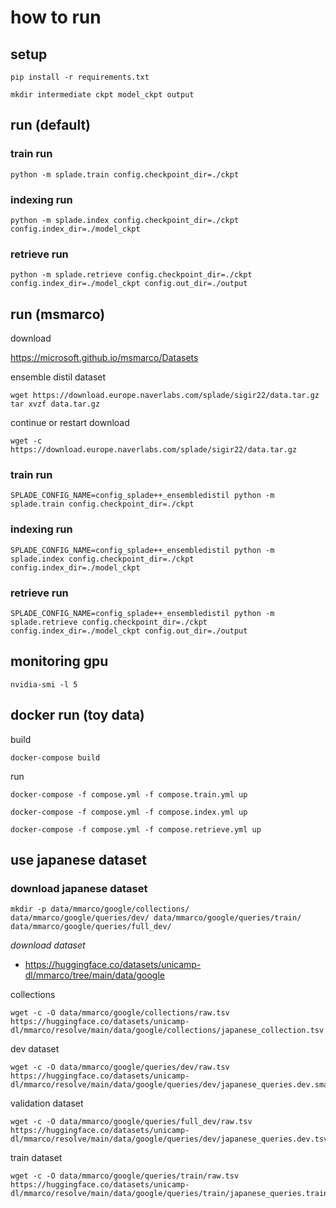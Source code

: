 # how to run

## setup

```shell
pip install -r requirements.txt
```

```shell
mkdir intermediate ckpt model_ckpt output
```

## run (default)

### train run

```shell
python -m splade.train config.checkpoint_dir=./ckpt
```

### indexing run

```shell
python -m splade.index config.checkpoint_dir=./ckpt config.index_dir=./model_ckpt
```

### retrieve run

```shell
python -m splade.retrieve config.checkpoint_dir=./ckpt config.index_dir=./model_ckpt config.out_dir=./output
```

## run (msmarco)

download

https://microsoft.github.io/msmarco/Datasets

ensemble distil dataset

```shell
wget https://download.europe.naverlabs.com/splade/sigir22/data.tar.gz
tar xvzf data.tar.gz
```

continue or restart download

```shell
wget -c https://download.europe.naverlabs.com/splade/sigir22/data.tar.gz
```

### train run

```shell
SPLADE_CONFIG_NAME=config_splade++_ensembledistil python -m splade.train config.checkpoint_dir=./ckpt
```

### indexing run

```shell
SPLADE_CONFIG_NAME=config_splade++_ensembledistil python -m splade.index config.checkpoint_dir=./ckpt config.index_dir=./model_ckpt
```

### retrieve run

```shell
SPLADE_CONFIG_NAME=config_splade++_ensembledistil python -m splade.retrieve config.checkpoint_dir=./ckpt config.index_dir=./model_ckpt config.out_dir=./output
```

## monitoring gpu

```shell
nvidia-smi -l 5
```

## docker run (toy data)

build

```shell
docker-compose build
```

run

```shell
docker-compose -f compose.yml -f compose.train.yml up
```

```shell
docker-compose -f compose.yml -f compose.index.yml up
```

```shell
docker-compose -f compose.yml -f compose.retrieve.yml up
```

## use japanese dataset

### download japanese dataset

```shell
mkdir -p data/mmarco/google/collections/ data/mmarco/google/queries/dev/ data/mmarco/google/queries/train/ data/mmarco/google/queries/full_dev/
```

*download dataset*

- https://huggingface.co/datasets/unicamp-dl/mmarco/tree/main/data/google

collections

```shell
wget -c -O data/mmarco/google/collections/raw.tsv https://huggingface.co/datasets/unicamp-dl/mmarco/resolve/main/data/google/collections/japanese_collection.tsv
```

dev dataset

```shell
wget -c -O data/mmarco/google/queries/dev/raw.tsv https://huggingface.co/datasets/unicamp-dl/mmarco/resolve/main/data/google/queries/dev/japanese_queries.dev.small.tsv
```

validation dataset

```shell
wget -c -O data/mmarco/google/queries/full_dev/raw.tsv https://huggingface.co/datasets/unicamp-dl/mmarco/resolve/main/data/google/queries/dev/japanese_queries.dev.tsv
```

train dataset

```shell
wget -c -O data/mmarco/google/queries/train/raw.tsv https://huggingface.co/datasets/unicamp-dl/mmarco/resolve/main/data/google/queries/train/japanese_queries.train.tsv
```

